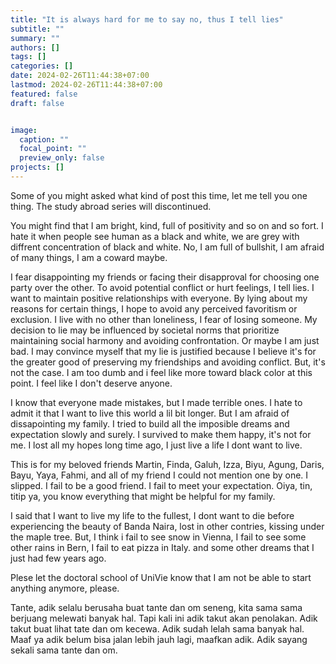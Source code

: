 ```yaml
---
title: "It is always hard for me to say no, thus I tell lies"
subtitle: ""
summary: ""
authors: []
tags: []
categories: []
date: 2024-02-26T11:44:38+07:00
lastmod: 2024-02-26T11:44:38+07:00
featured: false
draft: false


image:
  caption: ""
  focal_point: ""
  preview_only: false
projects: []
---
```


Some of you might asked what kind of post this time, let me tell you one thing. The study abroad series will discontinued. 

You might find that I am bright, kind, full of positivity and so on and so  fort. I hate it when people see human as a black and white, we are grey with diffrent concentration of black and white. No, I am full of bullshit, I am afraid of many things, I am a coward maybe.

I fear disappointing my friends or facing their disapproval for choosing one party over the other. To avoid potential conflict or hurt feelings, I tell lies. I want to maintain positive relationships with everyone. By lying about my reasons for certain things, I hope to avoid any perceived favoritism or exclusion. I live with no other than loneliness, I fear of losing someone. My decision to lie may be influenced by societal norms that prioritize maintaining social harmony and avoiding confrontation. Or maybe I am just bad. I may convince myself that my lie is justified because I believe it's for the greater good of preserving my friendships and avoiding conflict. But, it's not the case. I am too dumb and i feel like more toward black color at this point. I feel like I don't deserve anyone.

I know that everyone made mistakes, but I made terrible ones. I hate to admit it that I want to live this world a lil bit longer. But I am afraid of dissapointing my family. I tried to build all the imposible dreams and expectation slowly and surely. I survived to make them happy, it's not for me. I lost all my hopes long time ago, I just live a life I dont want to live.

This is for my beloved friends Martin, Finda, Galuh, Izza, Biyu, Agung, Daris, Bayu, Yaya, Fahmi, and all of my friend I could not mention one by one. I slipped. I fail to be a good friend. I fail to meet your expectation. Oiya, tin, titip ya, you know everything that might be helpful for my family.

I said that I want to live my life to the fullest, I dont want to die before experiencing the beauty of Banda Naira, lost in other contries, kissing under the maple tree. But, I think i fail to see snow in Vienna, I fail to see some other rains in Bern, I fail to eat pizza in Italy. and some other dreams that I just had few years ago.

Plese let the doctoral school of UniVie know that I am not be able to start anything anymore, please.

Tante, adik selalu berusaha buat tante dan om seneng, kita sama sama berjuang melewati banyak hal. Tapi kali ini adik takut akan penolakan. Adik takut buat lihat tate dan om kecewa. Adik sudah lelah sama banyak hal. Maaf ya adik belum bisa jalan lebih jauh lagi, maafkan adik. Adik sayang sekali sama tante dan om.





